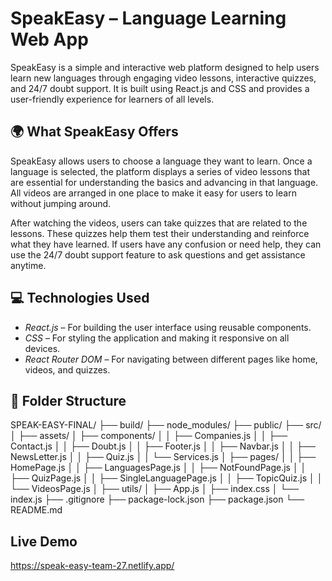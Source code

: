 # SpeakEasy – Language Learning Web App

SpeakEasy is a simple and interactive web platform designed to help users learn new languages through engaging video lessons, interactive quizzes, and 24/7 doubt support. It is built using React.js and CSS and provides a user-friendly experience for learners of all levels.

## 🌍 What SpeakEasy Offers

SpeakEasy allows users to choose a language they want to learn. Once a language is selected, the platform displays a series of video lessons that are essential for understanding the basics and advancing in that language. All videos are arranged in one place to make it easy for users to learn without jumping around.

After watching the videos, users can take quizzes that are related to the lessons. These quizzes help them test their understanding and reinforce what they have learned. If users have any confusion or need help, they can use the 24/7 doubt support feature to ask questions and get assistance anytime.

## 💻 Technologies Used

- *React.js* – For building the user interface using reusable components.
- *CSS* – For styling the application and making it responsive on all devices.
- *React Router DOM* – For navigating between different pages like home, videos, and quizzes.

## 📂 Folder Structure 
SPEAK-EASY-FINAL/
├── build/
├── node_modules/
├── public/
├── src/
│ ├── assets/
│ ├── components/
│ │ ├── Companies.js
│ │ ├── Contact.js
│ │ ├── Doubt.js
│ │ ├── Footer.js
│ │ ├── Navbar.js
│ │ ├── NewsLetter.js
│ │ ├── Quiz.js
│ │ └── Services.js
│ ├── pages/
│ │ ├── HomePage.js
│ │ ├── LanguagesPage.js
│ │ ├── NotFoundPage.js
│ │ ├── QuizPage.js
│ │ ├── SingleLanguagePage.js
│ │ ├── TopicQuiz.js
│ │ └── VideosPage.js
│ ├── utils/
│ ├── App.js
│ ├── index.css
│ └── index.js
├── .gitignore
├── package-lock.json
├── package.json
└── README.md
## Live Demo
https://speak-easy-team-27.netlify.app/

